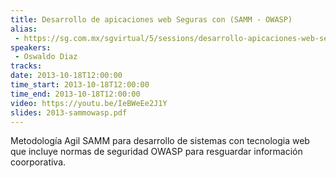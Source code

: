 ```yaml
---
title: Desarrollo de apicaciones web Seguras con (SAMM - OWASP)
alias:
 - https://sg.com.mx/sgvirtual/5/sessions/desarrollo-apicaciones-web-seguras-samm-owasp
speakers:
 - Oswaldo Diaz
tracks:
date: 2013-10-18T12:00:00
time_start: 2013-10-18T12:00:00
time_end: 2013-10-18T12:00:00
video: https://youtu.be/IeBWeEe2J1Y
slides: 2013-sammowasp.pdf
---
```


Metodología Agil SAMM para desarrollo de sistemas con tecnologia web que incluye normas de seguridad OWASP para resguardar información coorporativa.

